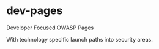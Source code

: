 # dev-pages
Developer Focused OWASP Pages

With technology specific launch paths into security areas.
